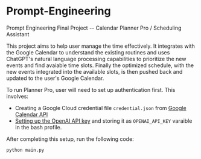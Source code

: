 # Prompt-Engineering
Prompt Engineering Final Project -- Calendar Planner Pro / Scheduling Assistant

This project aims to help user manage the time effectively. It integrates with the Google Calendar to understand the existing routines and uses ChatGPT's natural language processing capabilities to prioritize the new events and find avaiable time slots. Finally the optimized schedule, with the new events integrated into the available slots, is then pushed back and updated to the user's Google Calendar.

To run Planner Pro, user will need to set up authentication first. This involves:
- Creating a Google Cloud credential file `credential.json` from [Google Calendar API](https://developers.google.com/calendar/api/guides/overview)
- [Setting up the OpenAI API key](https://openai.com/blog/openai-api) and storing it as `OPENAI_API_KEY` varaible in the bash profile. 


After completing this setup, run the following code:
```python
python main.py
```
